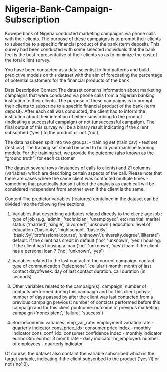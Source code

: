 # Nigeria-Bank-Campaign-Subscription

Kowepe bank of Nigeria conducted marketing campaigns via phone calls with their clients. The purpose of these campaigns is to prompt their clients to subscribe to a specific financial product of the bank (term deposit). This survey had been conducted with some selected individuals that the bank feel is the best representative of their clients so as to minimize the cost of the total client survey.

You have been contacted as a data scientist to find patterns and build predictive models on this dataset with the aim of forecasting the percentage of potential customers for the financial products of the bank

Data Description
Context The dataset contains information about marketing campaigns that were conducted via phone calls from a Nigerian banking institution to their clients. The purpose of these campaigns is to prompt their clients to subscribe to a specific financial product of the bank (term deposit). After each call was conducted, the client had to inform the institution about their intention of either subscribing to the product (indicating a successful campaign) or not (unsuccessful campaign). The final output of this survey will be a binary result indicating if the client subscribed ('yes') to the product or not ('no').

The data has been split into two groups: - training set (train.csv) - test set (test.csv) The training set should be used to build your machine learning models. For the training set, we provide the outcome (also known as the “ground truth”) for each customer

The dataset several rows (instances of calls to clients) and 21 columns (variables) which are describing certain aspects of the call. Please note that there are cases where the same client was contacted multiple times - something that practically doesn't affect the analysis as each call will be considered independent from another even if the client is the same.

Content The predictor variables (features) contained in the dataset can be divided into the following five sections 

1. Variables that describing attributes related directly to the client:
age
job : type of job (e.g. 'admin', 'technician', 'unemployed', etc)
marital: marital status ('married', 'single', 'divorced', 'unknown')
education: level of education ('basic.4y', 'high.school', 'basic.6y', 'basic.9y','professional.course', 'unknown','university.degree','illiterate')
default: if the client has credit in default ('no', 'unknown', 'yes')
housing: if the client has housing a loan ('no', 'unknown', 'yes')
loan: if the client has a personal loan ? ('no', 'unknown', 'yes')

2. Variables related to the last contact of the current campaign:
contact: type of communication ('telephone', 'cellular')
month: month of last contact
dayofweek: day of last contact
duration: call duration (in seconds)

3. Other variables related to the campaign(s):
campaign: number of contacts performed during this campaign and for this client
pdays: number of days passed by after the client was last contacted from a previous campaign
previous: number of contacts performed before this campaign and for this client
poutcome: outcome of previous marketing campaign ('nonexistent', 'failure', 'success')

4. Socioeconomic variables:
emp_var_rate: employment variation rate - quarterly indicator
cons_price_idx: consumer price index - monthly indicator
cons_conf_idx: consumer confidence index - monthly indicator
euribor3m: euribor 3 month rate - daily indicator
nr_employed: number of employees - quarterly indicator

Of course, the dataset also containt the variable subscribed which is the target variable, indicating if the client subscribed to the product ('yes':1) or not ('no':0).
